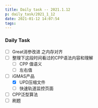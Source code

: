 ```yaml
---
title: Daily task -- 2021.1.12
p: daily_task/2021_1_12
date: 2021-01-12 14:07:54
tags:
---
```



### Daily Task


<!--more-->


* [ ] Great消参改进 之内存对齐
* [ ] 整理下这段时间看过的CPP语法内容和理解
    * [ ] CPP 值语义
    * [ ] 左右值
* [ ] iGMAS产品
  * [x] UPD压缩文件
  * [ ] 快速轨道监控页面
* [ ] CPP泛型算法
* [ ] 刷题